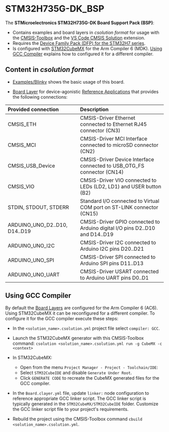 # STM32H735G-DK_BSP

The **STMicroelectronics STM32H735G-DK Board Support Pack (BSP)**:

- Contains examples and board layers in *csolution format* for usage with the [CMSIS-Toolbox](https://github.com/Open-CMSIS-Pack/cmsis-toolbox/blob/main/docs/README.md) and the  [VS Code CMSIS Solution](https://marketplace.visualstudio.com/items?itemName=Arm.cmsis-csolution) extension.
- Requires the [Device Family Pack (DFP) for the STM32H7 series](https://www.keil.arm.com/packs/stm32h7xx_dfp-keil).
- Is configured with [STM32CubeMX](https://www.st.com/en/development-tools/stm32cubemx.html) for the Arm Compiler 6 (MDK). [Using GCC Compiler](#using-gcc-compiler) explains how to configured it for a different compiler.

## Content in *csolution format*

- [Examples/Blinky](https://github.com/Open-CMSIS-Pack/STM32H735G-DK_BSP/tree/main/Examples/Blinky) shows the basic usage of this board.

- [Board Layer](https://github.com/Open-CMSIS-Pack/STM32H735G-DK_BSP/tree/main/Layers/Default) for device-agonistic [Reference Applications](https://github.com/Open-CMSIS-Pack/cmsis-toolbox/blob/main/docs/ReferenceApplications.md) that provides the following connections:

| Provided connection           | Description
|:------------------------------|:------------------------------------------------------------------------------
| CMSIS_ETH                     | CMSIS-Driver Ethernet connected to Ethernet RJ45 connector (CN3)
| CMSIS_MCI                     | CMSIS-Driver MCI Interface connected to microSD connector (CN2)
| CMSIS_USB_Device              | CMSIS-Driver Device Interface connected to USB_OTG_FS connector (CN14)
| CMSIS_VIO                     | CMSIS-Driver VIO connected to LEDs (LD2, LD1) and USER button (B2)
| STDIN, STDOUT, STDERR         | Standard I/O connected to Virtual COM port on ST-LINK connector (CN15)
| ARDUINO_UNO_D2..D10, D14..D19 | CMSIS-Driver GPIO connected to Arduino digital I/O pins D2..D10 and D14..D19
| ARDUINO_UNO_I2C               | CMSIS-Driver I2C connected to Arduino I2C pins D20..D21
| ARDUINO_UNO_SPI               | CMSIS-Driver SPI connected to Arduino SPI pins D11..D13
| ARDUINO_UNO_UART              | CMSIS-Driver USART connected to Arduino UART pins D0..D1

## Using GCC Compiler

By default the [Board Layers](https://github.com/Open-CMSIS-Pack/STM32H735G-DK_BSP/tree/main/Layers) are configured for the Arm Compiler 6 (AC6). Using STM32CubeMX it can be reconfigured for a different compiler. To configure it for the GCC compiler execute these steps:

- In the `<solution_name>.csolution.yml` project file select `compiler: GCC`.
- Launch the STM32CubeMX generator with this CMSIS-Toolbox command:
  `csolution <solution_name>.csolution.yml run -g CubeMX -c <context>`
- In STM32CubeMX:
  - Open from the menu `Project Manager - Project - Toolchain/IDE`:
  - Select `STM32CubeIDE` and disable `Generate Under Root`.
  - Click `GENERATE CODE` to recreate the CubeMX generated files for the GCC compiler.

- In the `Board.clayer.yml` file, update `linker:` node configuration to reference appropriate GCC linker script.
  The GCC linker script is typically generated in the `STM32CubeMX/STM32CubeIDE` folder. Customize the GCC linker script file to your project's requirements.
- Rebuild the project using the CMSIS-Toolbox command `cbuild <solution_name>.csolution.yml`.
